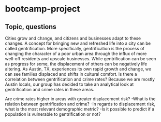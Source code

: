 # bootcamp-project

## Topic, questions

Cities grow and change, and citizens and businesses adapt to these changes. A concept for bringing new and refreshed life into a city can be called gentrification. More specifically, gentrification is the process of changing the character of a poor urban area through the influx of more well-off residents and upscale businesses. While gentrification can be seen as progress for some, the displacement of others can be negatively life altering.
As Austin, TX, experiences its own rapid growth and change, we can see families displaced and shifts in cultural comfort. Is there a correlation between gentrification and crime rates? Because we are mostly Austin locals, our group has decided to take an analytical look at gentrification and crime rates in these areas.

Are crime rates higher in areas with greater displacement risk?
-What is the relation between gentrification and crime?
-In regards to displacement risk, what is the most relevant demographic metric?
-Is it possible to predict if a population is vulnerable to gentrification or not?
